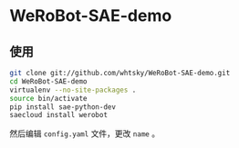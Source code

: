 WeRoBot-SAE-demo
================

使用
------
```bash
git clone git://github.com/whtsky/WeRoBot-SAE-demo.git
cd WeRoBot-SAE-demo
virtualenv --no-site-packages .
source bin/activate
pip install sae-python-dev
saecloud install werobot
```

然后编辑 `config.yaml` 文件，更改 `name` 。
